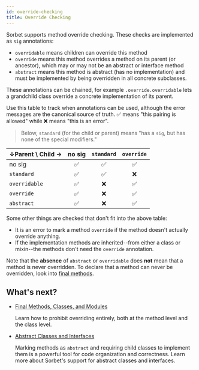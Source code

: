 ```yaml
---
id: override-checking
title: Override Checking
---
```


Sorbet supports method override checking. These checks are implemented as `sig`
annotations:

- `overridable` means children can override this method
- `override` means this method overrides a method on its parent (or ancestor),
  which may or may not be an abstract or interface method
- `abstract` means this method is abstract (has no implementation) and must be
  implemented by being overridden in all concrete subclasses.

These annotations can be chained, for example `.override.overridable` lets a
grandchild class override a concrete implementation of its parent.

Use this table to track when annotations can be used, although the error
messages are the canonical source of truth. ✅ means "this pairing is allowed"
while ❌ means "this is an error".

> Below, `standard` (for the child or parent) means "has a `sig`, but has none
> of the special modifiers."

| ↓Parent \ Child → | no sig | `standard` | `override` |
| ----------------- | :----: | :--------: | :--------: |
| no sig            |   ✅   |     ✅     |     ✅     |
| `standard`        |   ✅   |     ✅     |     ❌     |
| `overridable`     |   ✅   |     ❌     |     ✅     |
| `override`        |   ✅   |     ❌     |     ✅     |
| `abstract`        |   ✅   |     ❌     |     ✅     |

Some other things are checked that don't fit into the above table:

- It is an error to mark a method `override` if the method doesn't actually
  override anything.
- If the implementation methods are inherited--from either a class or mixin--the
  methods don't need the `override` annotation.

Note that the **absence** of `abstract` or `overridable` does **not** mean that
a method is never overridden. To declare that a method can never be overridden,
look into [final methods](final.md).

## What's next?

- [Final Methods, Classes, and Modules](final.md)

  Learn how to prohibit overriding entirely, both at the method level and the
  class level.

- [Abstract Classes and Interfaces](abstract.md)

  Marking methods as `abstract` and requiring child classes to implement them is
  a powerful tool for code organization and correctness. Learn more about
  Sorbet's support for abstract classes and interfaces.

